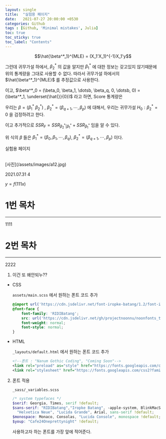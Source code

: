 ```yaml
---
layout: single
title:  "실험용 페이지"
date:   2021-07-27 20:00:00 +0530
categories: Github
tags : [Github, 'Minimal mistakes', Julia]
toc: true
toc_sticky: true
toc_label: "Contents"
---
```



$$\hat{\beta^*_1}^{MLE} = (X_1'X_1)^{-1}X_1'y$$

그런데 귀무가설 하에서, $\beta^*_2$ 의 값을 알지만 $\beta^*_1$ 에 대한 정보는 갖고있지 않기때문에 위의 통계량을 그대로 사용할 수 없다. 따라서 귀무가설 하에서의 $\hat{\beta^*_1}^{MLE}$ 를 추정값으로 사용한다.


이고, $\beta^*_0 = (\beta_0, \beta_1, \dotsb, \beta_q, 0, \dotsb, 0) = (\beta^*_1, \underset{\hat{}}{0})$ 라고 하면, Score 통계량은 


우리는 $\beta = (\beta^*_1 \; \beta^*_2)$ , $\beta^*_2 = (\beta_{q+1}, \dotsb, \beta_p)$ 에 대해서, 우리는 귀무가설 $H_0 : \beta^*_2=0$ 을 검정하려고 한다.


이고 추가적으로 $SSR_F = SSR_{\beta^*_2|\beta^*_1} + SSR_{\beta^*_1}$ 임을 알 수 있다.


위 식의 $\beta$ 들은  $\beta^*_1 = ( \beta_0, \beta_1, \dotsb, \beta_q)$,  $\beta^*_2 = (\beta_{q+1}, \dotsb, \beta_p)$ 이다.

실험용 페이지

<br>
[사진](/assets/images/a12.jpg)

2021.07.31
4 <br>

$y=f(111x)$

# 1번 목차
----
1111

# 2번 목차
---
2222


1. 이건 또 왜안되누??

- CSS

    `assets/main.scss` 에서 원하는 폰트 코드 추가

    ```scss
    @import url('https://cdn.jsdelivr.net/font-iropke-batang/1.2/font-iropke-batang.css');
    @font-face {
        font-family: 'RIDIBatang';
        src: url('https://cdn.jsdelivr.net/gh/projectnoonnu/noonfonts_twelve@1.0/RIDIBatang.woff') format('woff');
        font-weight: normal;
        font-style: normal;
    }
    ```

- HTML

    `_layouts/default.html` 에서 원하는 폰트 코드 추가

    ```xml
    <!--폰트 : "Nanum Gothic Coding", "Coming Soon"-->
    <link rel="preload" as="style" href="https://fonts.googleapis.com/css2?family=Coming+Soon&family=Nanum+Gothic+Coding&display=swap">
    <link rel="stylesheet" href="https://fonts.googleapis.com/css2?family=Coming+Soon&family=Nanum+Gothic+Coding&display=swap">
    ```


2. 폰트 적용

    `_sass/_variables.scss` 

    ```scss
    /* system typefaces */
    $serif: Georgia, Times, serif !default;
    $sans-serif: "RIDIBatang","Iropke Batang", -apple-system, BlinkMacSystemFont, "Roboto", "Segoe UI",
      "Helvetica Neue", "Lucida Grande", Arial, sans-serif !default;
    $monospace: Monaco, Consolas, "Lucida Console", monospace !default;
    $youp: "Cafe24Oneprettynight" !default;
    ```

    사용하고자 하는 폰트를 가장 앞에 적어준다.